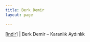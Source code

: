 ```yaml
---
title: Berk Demir
layout: page

---
```

<a href="https://cloud.mail.ru/public/af5d93558788/Berk%20Demir%20-%20Karanl%C4%B1k%20ve%20Ayd%C4%B1nl%C4%B1k" target="_blank">[indir]</a>   |   Berk Demir &#8211; Karanlık Aydınlık